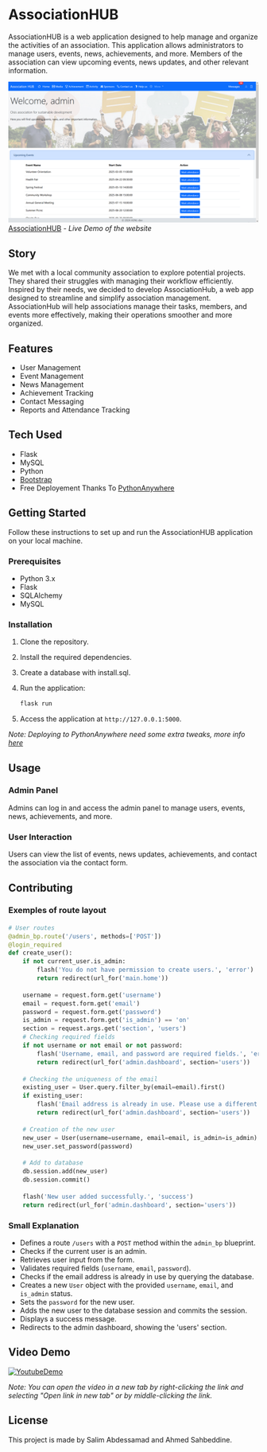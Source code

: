 # AssociationHUB

AssociationHUB is a web application designed to help manage and organize the activities of an association. This application allows administrators to manage users, events, news, achievements, and more. Members of the association can view upcoming events, news updates, and other relevant information.


![Screenshot](app/assets/0.png?raw=true "Screenshot")
[AssociationHUB](https://sa030.pythonanywhere.com) - *Live Demo of the website*

## Story

We met with a local community association to explore potential projects.
They shared their struggles with managing their workflow efficiently.
Inspired by their needs, we decided to develop AssociationHub,
a web app designed to streamline and simplify association management.
AssociationHub will help associations manage their tasks, members,
and events more effectively, making their operations smoother and more organized.



## Features

- User Management
- Event Management
- News Management
- Achievement Tracking
- Contact Messaging
- Reports and Attendance Tracking

## Tech Used

- Flask
- MySQL
- Python
- [Bootstrap](https://getbootstrap.com/)
- Free Deployement Thanks To [PythonAnywhere](https://www.pythonanywhere.com/)

## Getting Started

Follow these instructions to set up and run the AssociationHUB application on your local machine.

### Prerequisites

- Python 3.x
- Flask
- SQLAlchemy
- MySQL

### Installation

1. Clone the repository.

2. Install the required dependencies.
    
3. Create a database with install.sql.

4. Run the application:
    ```sh
    flask run
    ```

8. Access the application at `http://127.0.0.1:5000`.

*Note: Deploying to PythonAnywhere need some extra tweaks, more info [here](https://help.pythonanywhere.com/pages/Flask/)*

## Usage

### Admin Panel

Admins can log in and access the admin panel to manage users, events, news, achievements, and more.

### User Interaction

Users can view the list of events, news updates, achievements, and contact the association via the contact form.

## Contributing

### Exemples of route layout

```python
# User routes
@admin_bp.route('/users', methods=['POST'])
@login_required
def create_user():
    if not current_user.is_admin:
        flash('You do not have permission to create users.', 'error')
        return redirect(url_for('main.home'))
    
    username = request.form.get('username')
    email = request.form.get('email')
    password = request.form.get('password')
    is_admin = request.form.get('is_admin') == 'on'
    section = request.args.get('section', 'users')
    # Checking required fields
    if not username or not email or not password:
        flash('Username, email, and password are required fields.', 'error')
        return redirect(url_for('admin.dashboard', section='users'))

    # Checking the uniqueness of the email
    existing_user = User.query.filter_by(email=email).first()
    if existing_user:
        flash('Email address is already in use. Please use a different email.', 'error')
        return redirect(url_for('admin.dashboard', section='users'))

    # Creation of the new user
    new_user = User(username=username, email=email, is_admin=is_admin)
    new_user.set_password(password)
    
    # Add to database
    db.session.add(new_user)
    db.session.commit()

    flash('New user added successfully.', 'success')
    return redirect(url_for('admin.dashboard', section='users'))
```
### Small Explanation

- Defines a route `/users` with a `POST` method within the `admin_bp` blueprint.
- Checks if the current user is an admin.
- Retrieves user input from the form.
- Validates required fields (`username`, `email`, `password`).
- Checks if the email address is already in use by querying the database.
- Creates a new `User` object with the provided `username`, `email`, and `is_admin` status.
- Sets the `password` for the new user.
- Adds the new user to the database session and commits the session.
- Displays a success message.
- Redirects to the admin dashboard, showing the 'users' section.


## Video Demo

[![YoutubeDemo](https://img.youtube.com/vi/gAOxDsZ9lU4/0.jpg)](https://www.youtube.com/watch?v=gAOxDsZ9lU4)

*Note: You can open the video in a new tab by right-clicking the link and selecting "Open link in new tab" or by middle-clicking the link.*

## License

This project is made by Salim Abdessamad and Ahmed Sahbeddine.
